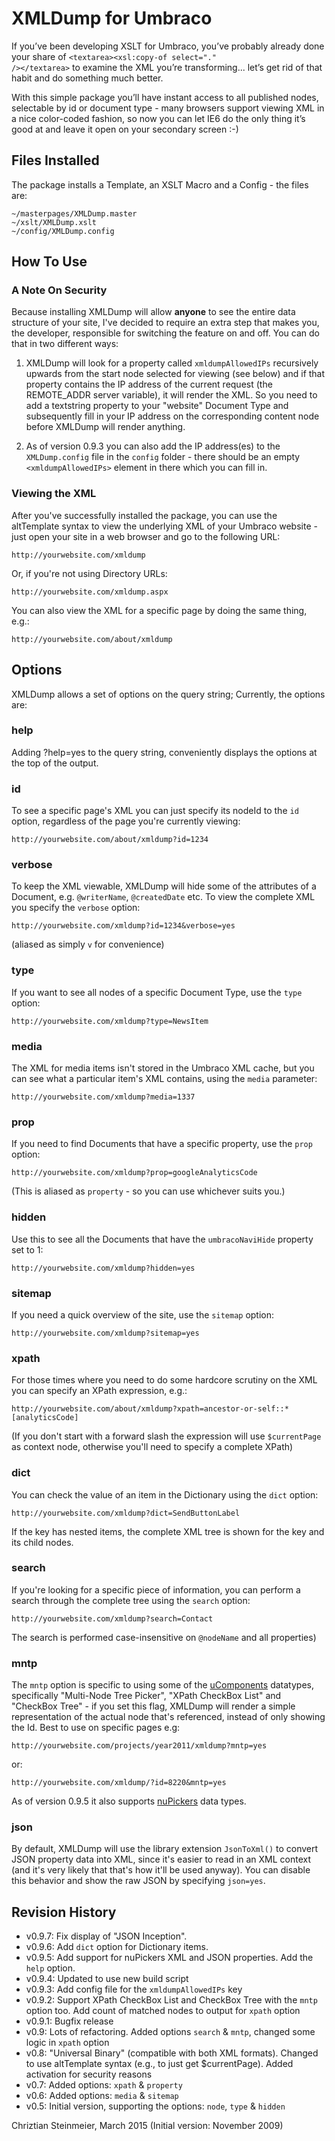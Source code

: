 # XMLDump for Umbraco

If you’ve been developing XSLT for Umbraco, you’ve probably already done your share
of <code>&lt;textarea&gt;&lt;xsl:copy-of select="." /&gt;&lt;/textarea&gt;</code> to examine the XML you’re transforming...
let’s get rid of that habit and do something much better.

With this simple package you’ll have instant access to all
published nodes, selectable by id or document type - many browsers support viewing XML
in a nice color-coded fashion, so now you can let IE6 do the only thing it’s good at and
leave it open on your secondary screen :-)

## Files Installed

The package installs a Template, an XSLT Macro and a Config - the files are:

	~/masterpages/XMLDump.master
	~/xslt/XMLDump.xslt
	~/config/XMLDump.config

How To Use
----------

### A Note On Security

Because installing XMLDump will allow **anyone** to see the entire data structure of your site, I've decided
to require an extra step that makes you, the developer, responsible for switching the feature on and off.
You can do that in two different ways:

1. XMLDump will look for a property called `xmldumpAllowedIPs` recursively upwards from the start node selected for viewing (see below) and if that property contains the IP address of the current request (the REMOTE_ADDR server variable), it will render the XML. So you need to add a textstring property to your "website" Document Type and subsequently fill in your IP address on the corresponding content node before XMLDump will render anything.

2. As of version 0.9.3 you can also add the IP address(es) to the `XMLDump.config` file in the `config` folder - there should be an empty `<xmldumpAllowedIPs>` element in there which you can fill in.

### Viewing the XML

After you've successfully installed the package, you can use the altTemplate syntax to view the underlying XML of your
Umbraco website - just open your site in a web browser and go to the following URL:

	http://yourwebsite.com/xmldump

Or, if you're not using Directory URLs:

	http://yourwebsite.com/xmldump.aspx

You can also view the XML for a specific page by doing the same thing, e.g.:

	http://yourwebsite.com/about/xmldump


Options
-------

XMLDump allows a set of options on the query string; Currently, the options are:

### help

Adding ?help=yes to the query string, conveniently displays the options at the top of the output.

### id

To see a specific page's XML you can just specify its nodeId to the `id` option, regardless of the page you're currently viewing:

	http://yourwebsite.com/about/xmldump?id=1234
	
### verbose

To keep the XML viewable, XMLDump will hide some of the attributes of a Document, e.g. `@writerName`, `@createdDate` etc. To view the complete XML you specify the `verbose` option:

	http://yourwebsite.com/xmldump?id=1234&verbose=yes
	
(aliased as simply `v` for convenience)

### type

If you want to see all nodes of a specific Document Type, use the `type` option:

	http://yourwebsite.com/xmldump?type=NewsItem
	
### media

The XML for media items isn't stored in the Umbraco XML cache, but you can see what a particular item's XML contains, using the `media` parameter:

	http://yourwebsite.com/xmldump?media=1337

### prop

If you need to find Documents that have a specific property, use the `prop` option:

	http://yourwebsite.com/xmldump?prop=googleAnalyticsCode

(This is aliased as `property` - so you can use whichever suits you.)

### hidden

Use this to see all the Documents that have the `umbracoNaviHide` property set to 1:

	http://yourwebsite.com/xmldump?hidden=yes

### sitemap

If you need a quick overview of the site, use the `sitemap` option:

	http://yourwebsite.com/xmldump?sitemap=yes

### xpath

For those times where you need to do some hardcore scrutiny on the XML you can specify an XPath expression, e.g.:

	http://yourwebsite.com/about/xmldump?xpath=ancestor-or-self::*[analyticsCode]
	
(If you don't start with a forward slash the expression will use `$currentPage` as context node, otherwise you'll need to specify a complete XPath)

### dict

You can check the value of an item in the Dictionary using the `dict` option:

	http://yourwebsite.com/xmldump?dict=SendButtonLabel

If the key has nested items, the complete XML tree is shown for the key and its child nodes.

### search

If you're looking for a specific piece of information, you can perform a search through the complete tree using the `search` option:

	http://yourwebsite.com/xmldump?search=Contact
	
The search is performed case-insensitive on `@nodeName` and all properties)

### mntp

The `mntp` option is specific to using some of the [uComponents][1] datatypes, specifically "Multi-Node Tree Picker", "XPath CheckBox List" and "CheckBox Tree" - if you set this flag, XMLDump will render a simple representation of the actual node that's referenced, instead of only showing the Id. Best to use on specific pages e.g:

	http://yourwebsite.com/projects/year2011/xmldump?mntp=yes

or:

	http://yourwebsite.com/xmldump/?id=8220&mntp=yes

As of version 0.9.5 it also supports [nuPickers][2] data types.

### json

By default, XMLDump will use the library extension `JsonToXml()` to convert JSON property data into XML, since it's
easier to read in an XML context (and it's very likely that that's how it'll be used anyway). You can disable this
behavior and show the raw JSON by specifying `json=yes`.


[1]: http://ucomponents.org
[2]: https://github.com/uComponents/nuPickers#readme
 
Revision History
----------------

* v0.9.7: Fix display of "JSON Inception".
* v0.9.6: Add `dict` option for Dictionary items.
* v0.9.5: Add support for nuPickers XML and JSON properties. Add the `help` option.
* v0.9.4: Updated to use new build script
* v0.9.3: Add config file for the `xmldumpAllowedIPs` key
* v0.9.2: Support XPath CheckBox List and CheckBox Tree with the `mntp` option too. Add count of matched nodes to output for `xpath` option
* v0.9.1: Bugfix release
* v0.9:   Lots of refactoring. Added options `search` &amp; `mntp`, changed some logic in `xpath` option
* v0.8:   "Universal Binary" (compatible with both XML formats). Changed to use altTemplate syntax (e.g., to just get $currentPage). Added activation for security reasons
* v0.7:   Added options: `xpath` &amp; `property`
* v0.6:   Added options: `media` &amp; `sitemap`
* v0.5:   Initial version, supporting the options: `node`, `type` &amp; `hidden`


Chriztian Steinmeier, March 2015
(Initial version: November 2009)